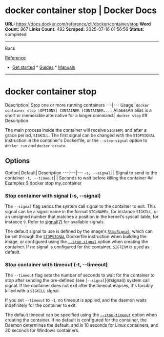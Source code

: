 # docker container stop | Docker Docs

**URL:** https://docs.docker.com/reference/cli/docker/container/stop
**Word Count:** 967
**Links Count:** 492
**Scraped:** 2025-07-16 01:56:56
**Status:** completed

---

Back

[Reference](https://docs.docker.com/reference/)

  * [Get started](https://docs.docker.com/get-started/)   * [Guides](https://docs.docker.com/guides/)   * [Manuals](https://docs.docker.com/manuals/)

* * *

# docker container stop

Description| Stop one or more running containers   ---|---   Usage| `docker container stop [OPTIONS] CONTAINER [CONTAINER...]`   AliasesAn alias is a short or memorable alternative for a longer command.| `docker stop`      ## Description

The main process inside the container will receive `SIGTERM`, and after a grace period, `SIGKILL`. The first signal can be changed with the `STOPSIGNAL` instruction in the container's Dockerfile, or the `--stop-signal` option to `docker run` and `docker create`.

## Options

Option| Default| Description   ---|---|---   `-s, --signal`| | Signal to send to the container   `-t, --timeout`| | Seconds to wait before killing the container      ## Examples               $ docker stop my_container     

### Stop container with signal \(-s, --signal\)

The `--signal` flag sends the system call signal to the container to exit. This signal can be a signal name in the format `SIG<NAME>`, for instance `SIGKILL`, or an unsigned number that matches a position in the kernel's syscall table, for instance `9`. Refer to [signal\(7\)](https://man7.org/linux/man-pages/man7/signal.7.html) for available signals.

The default signal to use is defined by the image's [`StopSignal`](https://github.com/opencontainers/image-spec/blob/v1.1.0/config.md), which can be set through the [`STOPSIGNAL`](https://docs.docker.com/reference/dockerfile/#stopsignal) Dockerfile instruction when building the image, or configured using the [`--stop-signal`](https://docs.docker.com/reference/cli/docker/container/run/#stop-signal) option when creating the container. If no signal is configured for the container, `SIGTERM` is used as default.

### Stop container with timeout \(-t, --timeout\)

The `--timeout` flag sets the number of seconds to wait for the container to stop after sending the pre-defined \(see \[`--signal`\]\{\#signal\)\) system call signal. If the container does not exit after the timeout elapses, it's forcibly killed with a `SIGKILL` signal.

If you set `--timeout` to `-1`, no timeout is applied, and the daemon waits indefinitely for the container to exit.

The default timeout can be specified using the [`--stop-timeout`](https://docs.docker.com/reference/cli/docker/container/run/#stop-timeout) option when creating the container. If no default is configured for the container, the Daemon determines the default, and is 10 seconds for Linux containers, and 30 seconds for Windows containers.